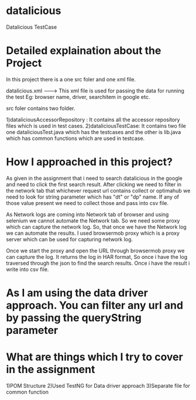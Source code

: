 # datalicious
Datalicious TestCase

# Detailed explaination about the Project

In this project there is a one src foler and one xml file.

datalicious.xml --->  This xml file is used for passing the data for running the test Eg: browser name, driver, searchitem in google etc.

src foler contains two folder.

1)dataliciousAccessorRepository	: It contains all the accessor repository files which is used in test cases.
2)dataliciousTestCase: It contains two file one dataliciousTest.java which has the testcases and the other is lib.java which has common functions which are used in testcase.


# How I approached in this project?

As given in the assignment that i need to search datalicious in the google and need to click the first search result. After clicking we need to filter in the network tab that whichever request url contains collect or optimahub we need to look for string parameter which has "dt" or "dp" name. If any of those value present we need to collect those and pass into csv file.

As Network logs are coming into Network tab of browser and using selenium we cannot automate the Network tab. So we need some proxy which can capture the network log. So, that once we have the Network log we can automate the results. I used browsermob proxy which is a proxy server which can be used for capturing network log. 

Once we start the proxy and open the URL through browsermob proxy we can capture the log. It returns the log in HAR format, So once i have the log traversed through the json to find the search results. Once i have the result i write into csv file. 


# As I am using the data driver approach. You can filter any url and by passing the queryString parameter
<parameter name="SearchItem" value="datalicious"/>
<parameter name="filter_URL_1" value="collect"/>
<parameter name="filter_URL_2" value="optimahub"/>
<parameter name="QueryStringName_1" value="dt"/>
<parameter name="QueryStringName_2" value="dp"/>

# What are things which I try to cover in the assignment

1)POM Structure
2)Used TestNG for Data driver approach
3)Separate file for common function








